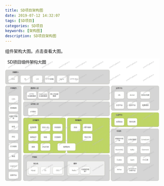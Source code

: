 ```yaml
---
title: SD项目架构图
date: 2019-07-12 14:32:07
tags: [SD项目]
categories: SD项目
keywords: [架构图]
description: SD项目架构图
---
```

组件架构大图。点击查看大图。


![sd-project-arch.webp](sd-project-arch.webp)





